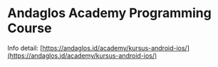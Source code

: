 # Andaglos Academy Programming Course

Info detail: [https://andaglos.id/academy/kursus-android-ios/](https://andaglos.id/academy/kursus-android-ios/)
